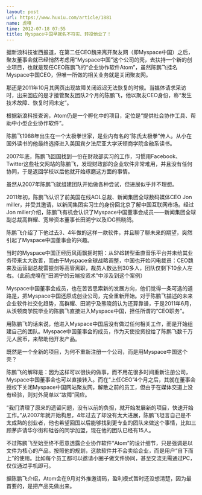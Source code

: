 ```yaml
---
layout: post
url: https://www.huxiu.com/article/1881
name: 虎嗅
time: 2012-07-18 07:55
title: Myspace中国早就名不符实、转投他业了！
---
```

据新浪科技崔西报道，在第二任CEO魏来离开聚友网（即Myspace中国）之后，聚友董事会就已经悄然考虑用“Myspace中国”这个公司的壳，去扶持一个新的创业项目，也就是现任CEO陈鹏飞的“企业协作软件Atom”，虽然陈鹏飞挂名Myspace中国CEO，但唯一所做的相关业务就是关闭聚友网。

那还是2011年10月其网页出现故障关闭迟迟无法恢复的时候。当媒体请求采访时，出来回应的是才接管聚友团队2个月的陈鹏飞，他以聚友CEO身份，称“发生技术故障、恢复时间未定”。

根据新浪科技查询，Atom仍是一个孵化中的项目，定位是“提供社会协作工具、帮助中小型企业协作软件”。

陈鹏飞1988年出生在一个太极拳世家，是业内有名的“陈氏太极拳”传人。从小在国外读书的他最终选择进入美国宾夕法尼亚大学沃顿商学院金融系读书。

2007年底，陈鹏飞回国找到一份在财政部实习的工作，习惯用Facebook、Twitter这些社交网站的陈鹏飞，发现财政部的企业软件非常难用，并且没有任何协同，于是返回学校以后他就开始琢磨这方面的事情。

虽然从2007年陈鹏飞就组建团队开始做各种尝试，但进展似乎并不理想。

2011年初，陈鹏飞认识了前美国在线AOL总裁、新闻集团全球数码媒体CEO Jon miller，并受其邀请，以新闻集团实习生的身份回北京了解中国互联网市场。经过Jon miller介绍，陈鹏飞有机会认识了Myspace中国董事会成员——新闻集团全球副总裁高群耀、宽带资本董事长田溯宁以及IDG熊晓鸽。

陈鹏飞介绍了下他过去3、4年做的这样一款软件，并且聊了聊未来的期望，突然引起了Myspace中国董事会的兴趣。

当时的Myspace中国正经历风雨飘摇时期：从SNS转型垂直音乐平台并未给其业务带来太大改善，而由于Myspace全球战略调整，中国也开始闪电裁员：CEO魏来及运营副总裁雷振剑等高管离职，裁员人数达到30多人，团队仅剩下10余人左右。（此前虎嗅在“田溯宁的云端投资术”中涉及到这个案例）

Myspace中国董事会成员，也在苦苦思索新的发展方向，他们觉得一条可选的道路是，把Myspace中国还原成创业公司，完全重新开始。对于陈鹏飞描述的未来企业软件社交化趋势，高群耀、田溯宁及熊晓鸽认为还算靠谱，于是2011年6月，从沃顿商学院毕业的陈鹏飞直接进入Myspace中国，担任所谓的“CEO职务”。

用陈鹏飞的话来说，他进入Myspace中国后没有做过任何相关工作，而是开始组建自己的团队。Myspace中国董事会的成员，作为天使投资投给了陈鹏飞数千万元人民币，来帮助他开发产品。

既然是一个全新的项目，为何不重新注册一个公司，而是用Myspace中国这个壳？

陈鹏飞的解释是：因为这样可以很快的做事，而不用花很多时间重新注册公司，Myspace中国董事会也可以直接转入。而在“上任CEO”4个月之后，其就在董事会授权下关闭Myspace中国网站聚友网，解散之前的员工，但由于在媒体交道上没有经验，则对外简单以“故障”回应。

“我们清理了原来的遗留问题，没有以前的负担，就开始发展新的项目，快速开始工作。”从2007年就开始构思，4年过去了却没有太大进展，陈鹏飞坦言自己是不太成熟的创业者，他也希望回国以后能够找到更专业的团队来做这个事情，比如三顾茅庐请华尔街和硅谷的同学加盟，现在他的团队已经有15人。

不过陈鹏飞至始至终不愿意透露企业协作软件“Atom”的设计细节，只是强调是以文件为核心的产品。按照他的规划，这款软件并不会卖给企业，而是用户“自下而上”的使用。比如每个员工都可以邀请小圈子做文件协同，甚至交流无需通过PC，仅仅通过手机即可。

据陈鹏飞介绍，Atom会在9月对外推邀请码，盈利模式暂时还没想清楚，因为最首要的，是把产品先做出来。

